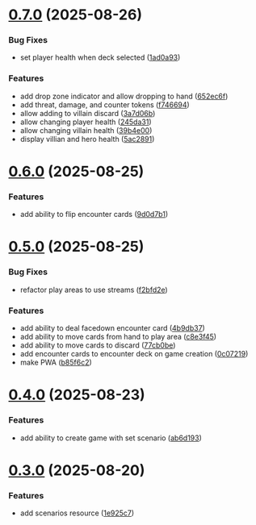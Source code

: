 # [0.7.0](https://github.com/jwstover/sanctum/compare/v0.6.0...v0.7.0) (2025-08-26)


### Bug Fixes

* set player health when deck selected ([1ad0a93](https://github.com/jwstover/sanctum/commit/1ad0a93ca17c53c91b608f74aa0a72e7b6d84cdd))


### Features

* add drop zone indicator and allow dropping to hand ([652ec6f](https://github.com/jwstover/sanctum/commit/652ec6ff6196f736e97c5e0bd3aee4e582b44397))
* add threat, damage, and counter tokens ([f746694](https://github.com/jwstover/sanctum/commit/f7466943fb9726fa8009787ad77135158782dda3))
* allow adding to villain discard ([3a7d06b](https://github.com/jwstover/sanctum/commit/3a7d06babb7355db21cc2983857daa8de4473601))
* allow changing player health ([245da31](https://github.com/jwstover/sanctum/commit/245da31fe7e7f3441d2b0a43ccaea94b84146ed1))
* allow changing villain health ([39b4e00](https://github.com/jwstover/sanctum/commit/39b4e00e91c7087423aa14e160409b595f0f1387))
* display villian and hero health ([5ac2891](https://github.com/jwstover/sanctum/commit/5ac28911eaa9f7d03a1cb1f810f449daf86b095f))



# [0.6.0](https://github.com/jwstover/sanctum/compare/v0.5.0...v0.6.0) (2025-08-25)


### Features

* add ability to flip encounter cards ([9d0d7b1](https://github.com/jwstover/sanctum/commit/9d0d7b1d67456d4ab2faef35a1de2add4c754a2e))



# [0.5.0](https://github.com/jwstover/sanctum/compare/v0.4.0...v0.5.0) (2025-08-25)


### Bug Fixes

* refactor play areas to use streams ([f2bfd2e](https://github.com/jwstover/sanctum/commit/f2bfd2e8fabdf6abfa2c4a22b7366a0bf873b63f))


### Features

* add ability to deal facedown encounter card ([4b9db37](https://github.com/jwstover/sanctum/commit/4b9db37cc83d096cf03ad3d5ef4a0fae53772fb7))
* add ability to move cards from hand to play area ([c8e3f45](https://github.com/jwstover/sanctum/commit/c8e3f4561f0c7363badd5584c77eae4fff4165a3))
* add ability to move cards to discard ([77cb0be](https://github.com/jwstover/sanctum/commit/77cb0be96e8d7da2c9bf9fe7581ae78be1593954))
* add encounter cards to encounter deck on game creation ([0c07219](https://github.com/jwstover/sanctum/commit/0c072191f46f167e0a5fdc3d8876c3a3999db1a5))
* make PWA ([b85f6c2](https://github.com/jwstover/sanctum/commit/b85f6c227791823d69b0da5cff4306e8e0bf9858))



# [0.4.0](https://github.com/jwstover/sanctum/compare/v0.3.0...v0.4.0) (2025-08-23)


### Features

* add ability to create game with set scenario ([ab6d193](https://github.com/jwstover/sanctum/commit/ab6d19379c8bc1cca5c574faae33566faed88263))



# [0.3.0](https://github.com/jwstover/sanctum/compare/v0.2.1...v0.3.0) (2025-08-20)


### Features

* add scenarios resource ([1e925c7](https://github.com/jwstover/sanctum/commit/1e925c7daeb6e4fe09f5c1a7dce9ec09a4d6f2c1))



